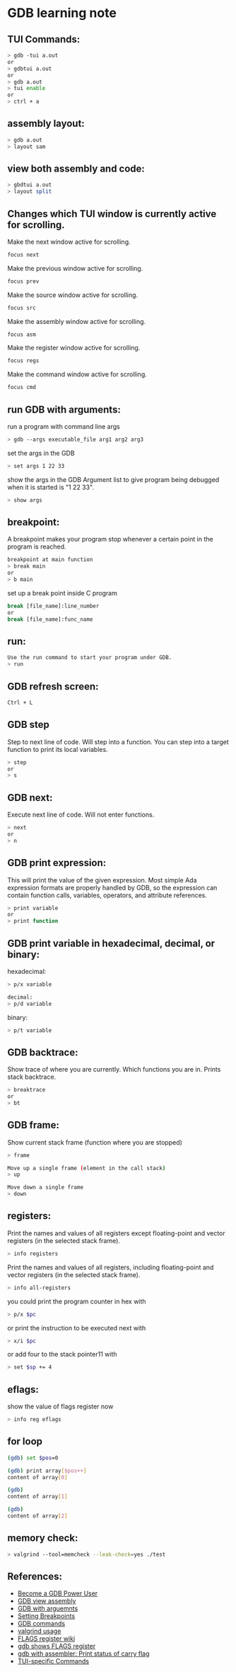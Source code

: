 # GDB learning note

## TUI Commands:

```bash
> gdb -tui a.out
or
> gdbtui a.out
or
> gdb a.out
> tui enable
or
> ctrl + a
```

## assembly layout:

```bash
> gdb a.out
> layout sam
```

## view both assembly and code:
```bash
> gbdtui a.out
> layout split
```

## Changes which TUI window is currently active for scrolling.

Make the next window active for scrolling.
```bash
focus next
```

Make the previous window active for scrolling.
```bash
focus prev
```

Make the source window active for scrolling.
```bash
focus src
```

Make the assembly window active for scrolling.
```bash
focus asm
```

Make the register window active for scrolling.
```bash
focus regs
```

Make the command window active for scrolling.
```bash
focus cmd
```

## run GDB with arguments:

run a program with command line args
```bash
> gdb --args executable_file arg1 arg2 arg3
```

set the args in the GDB
```bash
> set args 1 22 33
```
show the args in the GDB
Argument list to give program being debugged when it is started is "1 22 33".
```bash
> show args
```



## breakpoint:
A breakpoint makes your program stop whenever a certain point in the program is reached.

```bash
breakpoint at main function
> break main
or
> b main
```

set up a break point inside C program
```bash
break [file_name]:line_number
or
break [file_name]:func_name
```

## run:
```bash
Use the run command to start your program under GDB.
> run
```

## GDB refresh screen:
``` bash
Ctrl + L
```

## GDB step

Step to next line of code. Will step into a function.
You can step into a target function to print its local variables.
```bash
> step
or
> s
```

## GDB next:
Execute next line of code. Will not enter functions.

```bash
> next
or
> n
```

## GDB print expression:
This will print the value of the given expression. Most simple Ada expression formats are properly handled
by GDB, so the expression can contain function calls, variables, operators, and attribute references.

```bash
> print variable
or
> print function
```

## GDB print variable in hexadecimal, decimal, or binary:

hexadecimal:
```bash
> p/x variable
```

```bash
decimal:
> p/d variable
```

binary:
```bash
> p/t variable
```

## GDB backtrace:
Show trace of where you are currently. Which functions you are in. Prints stack backtrace.

```bash
> breaktrace
or
> bt
```

## GDB frame:
Show current stack frame (function where you are stopped)

```bash
> frame
```

```bash
Move up a single frame (element in the call stack)
> up
```

```bash
Move down a single frame
> down
```

## registers:
Print the names and values of all registers except floating-point and vector registers (in the selected stack frame).

```bash
> info registers
```

Print the names and values of all registers, including floating-point and vector registers (in the selected stack frame).
```bash
> info all-registers
```

you could print the program counter in hex with

```bash
> p/x $pc
```

or print the instruction to be executed next with

```bash
> x/i $pc
```

or add four to the stack pointer11 with

```bash
> set $sp += 4
```

## eflags:
show the value of flags register now
```bash
> info reg eflags
```

## for loop

```bash
(gdb) set $pos=0

(gdb) print array[$pos++]
content of array[0]

(gdb)
content of array[1]

(gdb)
content of array[2]
```

## memory check:
```bash
> valgrind --tool=memcheck --leak-check=yes ./test
```

## References:
- [Become a GDB Power User](https://www.youtube.com/watch?v=713ay4bZUrw)
- [GDB view assembly](http://stackoverflow.com/questions/9970636/view-both-assembly-and-c-code)
- [GDB with arguemnts](http://stackoverflow.com/questions/6121094/how-do-i-run-a-program-with-commandline-args-using-gdb-within-a-bash-script)
- [Setting Breakpoints](https://sourceware.org/gdb/onlinedocs/gdb/Set-Breaks.html#Set-Breaks)
- [GDB commands](http://www.yolinux.com/TUTORIALS/GDB-Commands.html)
- [valgrind usage](http://cs.ecs.baylor.edu/~donahoo/tools/valgrind/)
- [FLAGS register wiki](https://en.wikipedia.org/wiki/FLAGS_register)
- [gdb shows FLAGS register](https://blog.louie.lu/2016/09/04/gdb-%E9%A1%AF%E7%A4%BA-flags-register/)
- [gdb with assembler: Print status of carry flag](http://stackoverflow.com/questions/5210354/gdb-with-assembler-print-status-of-carry-flag)
- [TUI-specific Commands](https://sourceware.org/gdb/onlinedocs/gdb/TUI-Commands.html)
